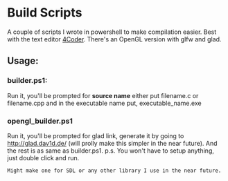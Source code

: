 # Build Scripts

A couple of scripts I wrote in powershell to make compilation easier. Best with the text editor [4Coder](http://4coder.net/).
There's an OpenGL version with glfw and glad.

## Usage:
### builder.ps1:
Run it, you'll be prompted for **source name** either put filename.c or filename.cpp and in the executable name put, executable_name.exe

### opengl_builder.ps1
Run it, you'll be prompted for glad link, generate it by going to http://glad.dav1d.de/ (will prolly make this simpler in the near future). And the rest is as same as builder.ps1. 
		p.s. You won't have to setup anything, just double click and run.


	Might make one for SDL or any other library I use in the near future.
